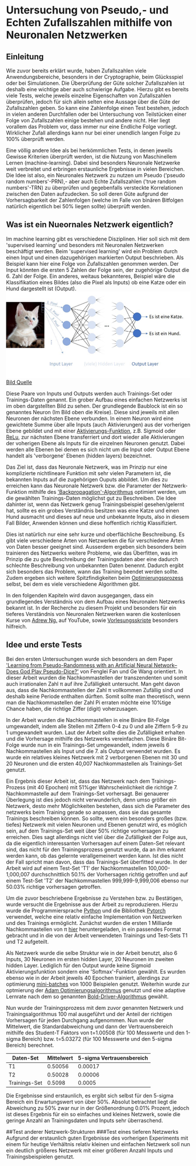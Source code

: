 # Untersuchung von Pseudo,- und Echten Zufallszahlen mithilfe von Neuronalen Netzwerken

## Einleitung
Wie zuvor bereits erklärt wurde, haben Zufallszahlen viele Anwendungsbereiche, besonders in der Cryptographie, beim Glücksspiel 
oder bei Simulationen. Die Überprüfung der Güte solcher Zufallszahlen ist deshalb eine wichtige aber auch schwierige Aufgabe. 
Hierzu gibt es bereits viele Tests, welche jeweils einzelne Eigenschaften von Zufallszahlen überprüfen, jedoch für sich allein selten eine Aussage über die Güte der Zufallszahlen geben.
So kann eine Zahlenfolge einen Test bestehen, jedoch in vielen anderen Durchfallen oder bei Untersuchung von Teilstücken einer
Folge von Zufallszahlen einige bestehen und andere nicht. Hier liegt vorallem das Problem vor, dass immer nur eine Endliche 
Folge vorliegt. Wirklicher Zufall allerdings kann nur bei einer unendlich langen Folge zu 100% überprüft werden.

Eine völlig andere Idee als bei herkömmlichen Tests, in denen jeweils Gewisse Kriterien überprüft werden, ist die Nutzung von 
Maschinellem Lernen (machine-learning). Dabei sind besonders Neuronale Netzwerke weit verbreitet und erbringen erstaunliche 
Ergebnisse in vielen Bereichen. Die Idee ist also, ein Neuronales Netzwerk zu nutzen um Pseudo ('pseudo random numbers'-PRN),- 
aber auch Echte Zufallszahlen ('true random numbers'-TRN) zu überprüfen und gegebenfalls versteckte Korrelationen zwischen den Daten aufzudecken. 
So soll deren Güte aufgrund der Vorhersagbarkeit der Zahlenfolgen (welche im Falle von binären Bitfolgen natürlich 
eigentlich bei 50% liegen sollte) überprüft werden.


## Was ist ein Nueornales Netzwerk eigentlich?
Im machine learning gibt es verschiedene Disziplinen. Hier soll sich mit dem 'supervised learning' und besonders mit Neuronalen Netzwerken beschäftigt werden. Beim 'supervised learning' wird ein Problem durch einen Input und einen dazugehörigen markierten Output beschrieben. Als Beispiel kann hier eine Folge von Zufallszahlen genommen werden. Der Input könnten die ersten 5 Zahlen der Folge sein, der zugehörige Output die 6. Zahl der Folge. Ein anderes, weitaus bekannteres, Beispiel wäre die Klassifikation eines Bildes (also die Pixel als Inputs) ob eine Katze oder ein Hund dargestellt ist (Output). 
![bild1](../pascal/ki-katze.jpg)
[Bild Quelle](https://blog.iao.fraunhofer.de/spielarten-der-kuenstlichen-intelligenz-maschinelles-lernen-und-kuenstliche-neuronale-netze/)

Diese Paare von Inputs und Outputs werden auch Trainings-Set oder Trainings-Daten genannt. Ein grober Aufbau eines einfachen Netzwerks ist im oben dargstellten Bild zu sehen. Der grundlegende Baublock ist ein so genanntes Neuron (Im Bild oben die Kreise). Diese sind jeweils mit allen Neuronen der nächsten Ebene verbunden. In einem Neuron wird eine gewichtete Summe über alle Inputs (auch Aktivierungen) aus der vorherigen Ebene gebildet und mit einer [Aktivierungs-Funktion](https://medium.com/the-theory-of-everything/understanding-activation-functions-in-neural-networks-9491262884e0), z.B. Sigmoid oder [ReLu](https://www.kaggle.com/dansbecker/rectified-linear-units-relu-in-deep-learning), zur nächsten Ebene transferriert und dort wieder alle Aktivierungen der voherigen Ebene als Inputs für die einzelnen Neuronen genutzt. Dabei werden alle Ebenen bei denen es sich nicht um die Input oder Output Ebene handelt als 'verborgene' Ebenen (hidden layers) bezeichnet.

Das Ziel ist, dass das Neuronale Netzwerk, was im Prinzip nur eine komplizierte nichtlineare Funktion mit sehr vielen Parametern ist, die bekannten Inputs auf die zugehörigen Ouputs abbildet.
Um dies zu erreichen kann das Neuronale Netzwerk bzw. die Parameter der Netzwerk-Funktion mithilfe des ['Backpropagation'-Algorithmus](http://neuralnetworksanddeeplearning.com/chap2.html) optimiert werden, um die gewählten Trainings-Daten möglichst gut zu Beschreiben. 
Die Idee dahinter ist, wenn das Netzwerk genug Trainingsbeispiel gesehen/gelernt hat, sollte es ein grobes Verständnis besitzen was eine Katze und einen Hund ausmacht und dieses auf neue und unbekannte Inputs, also in diesem Fall Bilder, Anwenden können und diese hoffentlich richtig Klassifiziert.

Dies ist natürlich nur eine sehr kurze und oberflächliche Beschreibung. Es gibt viele verschiedene Arten von Netzwerken die für verschiedene Arten von Daten besser geeignet sind. Ausserdem ergeben sich besonders beim trainieren des Netzwerks weitere Probleme, wie das Überfitten, was im Prinzip die zu gute Beschreibung der Trainingsdaten aber eine dadurch schlechte Beschreibung von unbekannten Daten benennt. Dadurch ergibt sich besonders das Problem, wann das Training beendet werden sollte. Zudem ergeben sich weitere Spitzfindigkeiten beim [Optimierungsprozess](https://towardsdatascience.com/types-of-optimization-algorithms-used-in-neural-networks-and-ways-to-optimize-gradient-95ae5d39529f) selbst, bei dem es viele verschiedene Algorithmen gibt.

In den folgenden Kapiteln wird davon ausgegangen, dass ein grundlegendes Verständnis von dem Aufbau eines Neuronalen Netzwerks bekannt ist.
In der Recherche zu diesem Projekt und besonders für ein tieferes Verständnis von Neuronalen Netzwerken waren die kostenlosen Kurse von [Adrew Ng.](https://www.youtube.com/watch?v=CS4cs9xVecg&list=PLkDaE6sCZn6Ec-XTbcX1uRg2_u4xOEky0) auf YouTube, sowie [Vorlesungsskripte](http://cs229.stanford.edu/syllabus.html) besonders hilfreich.


## Idee und erste Tests
Bei den ersten Untersuchungen wurde sich besonders an dem Paper ['Learning from Pseudo-Randomness with an
Artificial Neural Network– Does God Play Pseudo-Dice?'](https://arxiv.org/ftp/arxiv/papers/1801/1801.01117.pdf) von Fenglei Fan und Ge Wang orientiert.
In dieser Arbeit wurden die Nachkommastellen der transzendenten und somit auch irrationalen Zahl π auf ihre Zufälligkeit untersucht. Man geht davon aus, dass die Nachkommastellen der Zahl π vollkommen Zufällig sind und deshalb keine Periode enthalten dürften. Somit sollte man theoretisch, wenn man die Nachkommastellen der Zahl Pi erraten möchte eine 10%tige Chance haben, die richtige Ziffer (digit) voherzusagen. 

In der Arbeit wurden die Nachkommastellen in eine Binäre Bit-Folge umgewandelt, indem alle Stellen mit Ziffern 0-4 zu 0 und alle Ziffern 5-9 zu 1 umgewandelt wurden. Laut der Arbeit sollte dies die Zufälligkeit erhalten und die Vorhersage mithilfe des Netzwerks vereinfachen.
Diese Binäre Bit-Folge wurde nun in ein Trainings-Set umgewandelt, indem jeweils 6 Nachkommastellen als Input und die 7. als Output verwendet wurden. Es wurde ein relatives kleines Netzwerk mit 2 verborgenen Ebenen mit 30 und 20 Neuronen und die ersten 40,007 Nachkommastellen als Trainings-Set genutzt.

Ein Ergebnis dieser Arbeit ist, dass das Netzwerk nach dem Trainings-Prozess (mit 40 Epochen) mit 51%ger Wahrscheinlichkeit die richtige 7. Nachkommastelle auf dem Trainings-Set vorhersagt. Bei genauerer Überlegung ist dies jedoch nicht verwunderlich, denn umso größer ein Netzwerk, desto mehr Möglichkeiten bestehen, dass sich die Parameter des netzwerks beim Training gerade so anpassen, dass sie das gesamte Trainings beschreiben können. So sollte, wenn ein besonders großes (bzw. tiefes) Netzwerk mit vielen Neuronen und Ebenen genutzt wird, es möglich sein, auf dem Trainings-Set weit über 50% richtige vorhersagen zu erreichen. Dies sagt allerdings nicht viel über die Zufälligkeit der Folge aus, da die eigentlich interessanten Vorhersagen auf einem Daten-Set relevant sind, das nicht für den Trainingsprozess genutzt wurde, da an ihm erkannt werden kann, ob das gelernte verallgemeinert werden kann. Ist dies nicht der Fall spricht man davon, dass das Trainings-Set überfitted wurde. In der Arbeit wird auf einem Test-Set 'T1' der Nachkommastellen 100,000-1,000,007 durchschnittlich 50.1% der Vorhersagen richtig getroffen und auf einem Test-Set 'T2' der Nachkommastellen 999,999-9,999,006 ebenso nur 50.03% richtige vorhersagen getroffen.

Um die zuvor beschriebene Ergebnisse zu Verstehen bzw. zu Bestätigen, wurde versucht die Ergebnisse aus der Arbeit zu reproduzieren. Hierzu wurde die Programmiersprache [Python](https://www.python.org/) und die Bibliothek [Pytorch](https://pytorch.org/) verwendet, welche eine relativ einfache Implementation von Netzwerken und des Trainings ermöglicht.
Zunächst wurden die ersten 1 Milliarde Nachkommastellen von π [hier](https://stuff.mit.edu/afs/sipb/contrib/pi/) heruntergeladen, in ein passendes Format gebracht und in die von der Arbeit verwendeten Trainings und Test-Sets T1 und T2 aufgeteilt.

Als Netzwerk wurde die selbe Struktur wie in der Arbeit benutzt, also 6 Inputs, 30 Neuronen im ersten hidden Layer, 20 Neuronen im zweiten hidden Layer. Lediglich für den Output wurde keine Sigmoid Aktivierungsfunktion sondern eine 'Softmax'-Funktion gewählt. Es wurden ebenso wie in der Arbeit jeweils 40 Epochen trainiert, allerdings zur optimierung [mini-batches](https://machinelearningmastery.com/gentle-introduction-mini-batch-gradient-descent-configure-batch-size/) von 1000 Beispielen genutzt. Weiterhin wurde zur optmierung der [Adam Optimierungsalgorithmus](https://machinelearningmastery.com/adam-optimization-algorithm-for-deep-learning/) genutzt und eine adaptive Lernrate nach dem so genannten [Bold-Driver-Algorithmus](https://pdfs.semanticscholar.org/1861/ba1d857984384e93dc7ab5658751099182ee.pdf) gewählt.

Nun wurde der Trainingsprozess mit dem zuvor genannten Netzwerk und Trainingsalgorithmus 100 mal ausgeführt und der Anteil der richtigen Vorhersagen für jeden Durchgang aufgenommen. Nun wurde der Mittelwert, die Standardabweichung und dann der Vertrauensbereich mithilfe des Student-T Faktors von t=1.00508 (für 100 Messwerte und den 1-sigma Bereich) bzw. t=5.03272 (für 100 Messwerte und den 5-sigma Bereich) berechnet. 

Daten-Set | Mittelwert | 5-sigma Vertrauensbereich
--- | --- | ---
T1 | 0.50056 | 0.00017
T2 | 0.50028 | 0.00006
Trainings-Set | 0.5098 | 0.0005

Die Ergebnisse sind erstaunlich, es ergibt sich selbst für den 5-sigma Bereich ein Erwartungswert von über 50%. Absolut betrachtet liegt die Abweichung zu 50% zwar nur in der Größenordnung 0.01% Prozent, jedoch ist dieses Ergebnis für ein so einfaches und kleines Netzwerk, sowie die geringe Anzahl an Trainingsdaten und Inputs sehr überraschend.

##Test anderer Netzwerk-Strukturen
###Test eines tieferen Netzwerks
Aufgrund der erstaunlich guten Ergebnisse des vorherigen Experiments mit einem für heutige Verhältnis relativ kleinen  und einfachen Netzwerk soll nun ein deutlich größeres Netzwerk mit einer größeren Anzahl Inputs und Trainingsbeispielen genutzt.
